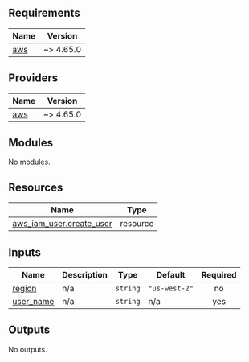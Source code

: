 ## Requirements

| Name | Version |
|------|---------|
| <a name="requirement_aws"></a> [aws](#requirement\_aws) | ~> 4.65.0 |

## Providers

| Name | Version |
|------|---------|
| <a name="provider_aws"></a> [aws](#provider\_aws) | ~> 4.65.0 |

## Modules

No modules.

## Resources

| Name | Type |
|------|------|
| [aws_iam_user.create_user](https://registry.terraform.io/providers/hashicorp/aws/latest/docs/resources/iam_user) | resource |

## Inputs

| Name | Description | Type | Default | Required |
|------|-------------|------|---------|:--------:|
| <a name="input_region"></a> [region](#input\_region) | n/a | `string` | `"us-west-2"` | no |
| <a name="input_user_name"></a> [user\_name](#input\_user\_name) | n/a | `string` | n/a | yes |

## Outputs

No outputs.
